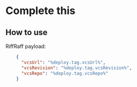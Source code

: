 # Complete this


## How to use

RiffRaff payload: 
```json
    {
      "vcsUrl": "%deploy.tag.vcsUrl%",
      "vcsRevision": "%deploy.tag.vcsRevision%",
      "vcsRepo": "%deploy.tag.vcsRepo%"
    }
```
